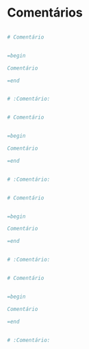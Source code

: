 # Comentários

<a id="ruby"></a>

```Ruby

# Comentário


=begin

Comentário

=end


# :Comentário:

```

```Ruby

# Comentário


=begin

Comentário

=end


# :Comentário:

```


```Ruby

# Comentário


=begin

Comentário

=end


# :Comentário:

```

```Ruby

# Comentário


=begin

Comentário

=end


# :Comentário:

```






<a id="javascript"></a>

```Javascript

```